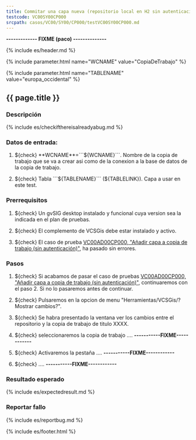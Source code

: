 ```yaml
---
title: Commitar una capa nueva (repositorio local en H2 sin autenticación)
testcode: VC00SY00CP000
srcpath: casos/VC00/SY00/CP000/testVC00SY00CP000.md
---
```



**------------- FIXME (paco) --------------**



{% include es/header.md %}

{% include parameter.html name="WCNAME" value="CopiaDeTrabajo" %}

{% include parameter.html name="TABLENAME" value="europa_occidental" %}


## {{ page.title }}

### Descripción


{% include es/checkifthereisalreadyabug.md %}

### Datos de entrada:

1. ${check} **WCNAME**=```${WCNAME}```. Nombre de la copia de trabajo que se va a crear asi como 
   de la conexion a la base de datos de la copia de trabajo. 

2. ${check} Tabla ```${TABLENAME}``` (${TABLELINK}). Capa a usar en este test. 


### Prerrequisitos

1. ${check} Un gvSIG desktop instalado y funcional cuya version sea la indicada en el plan de pruebas.

2. ${check} El complemento de VCSGis debe estar instalado y activo.


3. ${check} El caso de prueba [VC00AD00CP000, "Añadir capa a copia de trabajo (sin autenticación)"](../../AD00/CP000/testVC00AD00CP000.md),
   ha pasado sin errores.

### Pasos

1. ${check} Si acabamos de pasar el caso de pruebas 
   [VC00AD00CP000, "Añadir capa a copia de trabajo (sin autenticación)"](../../AD00/CP000/testVC00AD00CP000.md), 
   continuaremos con el paso 2. 
   Si no lo pasaremos antes de continuar. 
      
2. ${check} Pulsaremos en la opcion de menu "Herramientas/VCSGis/?Mostrar cambios?".

3. ${check} Se habra presentado la ventana ver los cambios entre el repositorio y la copia de trabajo
   de titulo XXXX.

4. ${check} seleccionaremos la copia de trabajo .... **-----------FIXME------------** 

5. ${check} Activaremos la pestaña .... **-----------FIXME------------** 

6. ${check} .... **-----------FIXME------------** 

### Resultado esperado

{% include es/expectedresult.md %}

### Reportar fallo

{% include es/reportbug.md %}

{% include es/footer.html %}
